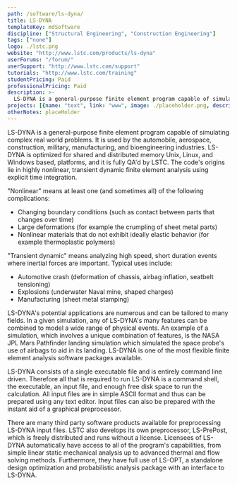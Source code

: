 ```yaml
---
path: /software/ls-dyna/
title: LS-DYNA
templateKey: mdSoftware
discipline: ["Structural Engineering", "Construction Engineering"]
tags: ["none"]
logo: ./lstc.png
website: "http://www.lstc.com/products/ls-dyna"
userForums: "/forum/"
userSupport: "http://www.lstc.com/support"
tutorials: "http://www.lstc.com/training"
studentPricing: Paid
professionalPricing: Paid
description: >-
  LS-DYNA is a general-purpose finite element program capable of simulating complex real world problems. It is used by the automobile, aerospace, construction, military, manufacturing, and bioengineering industries.
projects: [{name: "text", link: "www", image: ./placeholder.png, description: "blah blah"}]
otherNotes: placeHolder
---
```


LS-DYNA is a general-purpose finite element program capable of simulating complex real world problems. It is used by the automobile, aerospace, construction, military, manufacturing, and bioengineering industries. LS-DYNA is optimized for shared and distributed memory Unix, Linux, and Windows based, platforms, and it is fully QA'd by LSTC. The code's origins lie in highly nonlinear, transient dynamic finite element analysis using explicit time integration.

"Nonlinear" means at least one (and sometimes all) of the following complications:
 - Changing boundary conditions (such as contact between parts that changes over time)
 - Large deformations (for example the crumpling of sheet metal parts)
 - Nonlinear materials that do not exhibit ideally elastic behavior (for example thermoplastic polymers)

"Transient dynamic" means analyzing high speed, short duration events where inertial forces are important. Typical uses include:
 - Automotive crash (deformation of chassis, airbag inflation, seatbelt tensioning)
 - Explosions (underwater Naval mine, shaped charges)
 - Manufacturing (sheet metal stamping)

LS-DYNA's potential applications are numerous and can be tailored to many fields. In a given simulation, any of LS-DYNA's many features can be combined to model a wide range of physical events. An example of a simulation, which involves a unique combination of features, is the NASA JPL Mars Pathfinder landing simulation which simulated the space probe's use of airbags to aid in its landing. LS-DYNA is one of the most flexible finite element analysis software packages available.

LS-DYNA consists of a single executable file and is entirely command line driven. Therefore all that is required to run LS-DYNA is a command shell, the executable, an input file, and enough free disk space to run the calculation. All input files are in simple ASCII format and thus can be prepared using any text editor. Input files can also be prepared with the instant aid of a graphical preprocessor.

There are many third party software products available for preprocessing LS-DYNA input files. LSTC also develops its own preprocessor, LS-PrePost, which is freely distributed and runs without a license. Licensees of LS-DYNA automatically have access to all of the program's capabilities, from simple linear static mechanical analysis up to advanced thermal and flow solving methods. Furthermore, they have full use of LS-OPT, a standalone design optimization and probabilistic analysis package with an interface to LS-DYNA.
